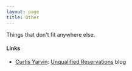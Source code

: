 ```yaml
---
layout: page
title: Other
---
```

Things that don't fit anywhere else.

#### Links
* [Curtis Yarvin](https://en.wikipedia.org/wiki/Curtis_Yarvin): [Unqualified Reservations](https://www.unqualified-reservations.org/) blog
